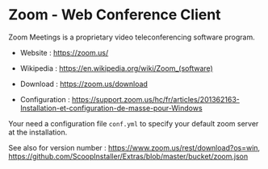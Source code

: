 # Zoom - Web Conference Client

Zoom Meetings is a proprietary video teleconferencing software program.

* Website : https://zoom.us/
* Wikipedia : https://en.wikipedia.org/wiki/Zoom_(software)

* Download : https://zoom.us/download
* Configuration : https://support.zoom.us/hc/fr/articles/201362163-Installation-et-configuration-de-masse-pour-Windows

Your need a configuration file `conf.yml` to specify your default zoom server at the installation.

See also for version number : https://www.zoom.us/rest/download?os=win,
	https://github.com/ScoopInstaller/Extras/blob/master/bucket/zoom.json
